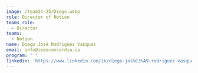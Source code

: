 ```yaml
---
image: /team24-25/Diego.webp
role: Director of Notion
teams_role:
  - Director
teams:
  - Notion
name: Diego José Rodriguez Vasquez
email: info@ieeeconcordia.ca
program: ' '
linkedin: 'https://www.linkedin.com/in/diego-jos%C3%A9-rodriguez-vasquez/'
---
```


